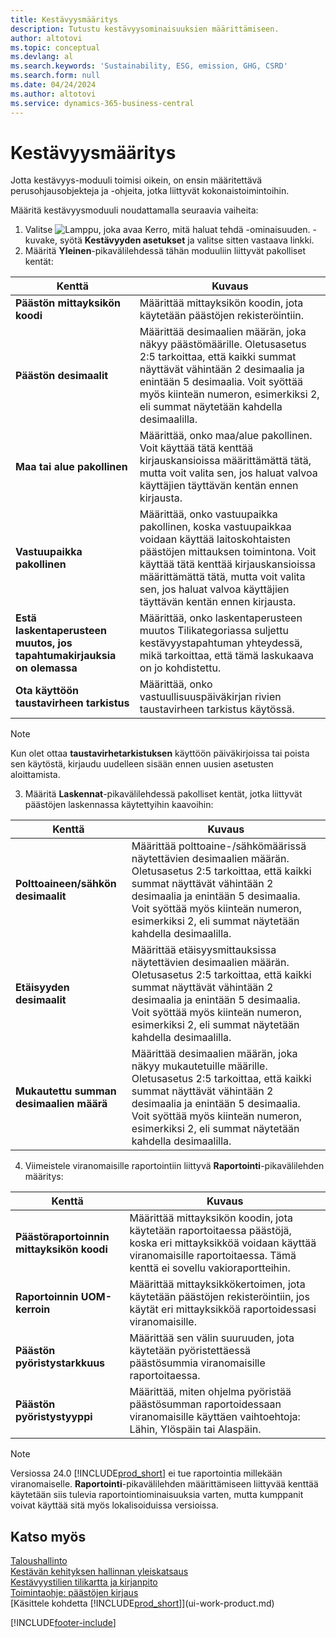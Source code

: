 ```yaml
---
title: Kestävyysmääritys
description: Tutustu kestävyysominaisuuksien määrittämiseen.
author: altotovi
ms.topic: conceptual
ms.devlang: al
ms.search.keywords: 'Sustainability, ESG, emission, GHG, CSRD'
ms.search.form: null
ms.date: 04/24/2024
ms.author: altotovi
ms.service: dynamics-365-business-central
---
```


# <a name="sustainability-setup"></a>Kestävyysmääritys

Jotta kestävyys-moduuli toimisi oikein, on ensin määritettävä perusohjausobjekteja ja -ohjeita, jotka liittyvät kokonaistoimintoihin.  

Määritä kestävyysmoduuli noudattamalla seuraavia vaiheita:  

1. Valitse ![Lamppu, joka avaa Kerro, mitä haluat tehdä -ominaisuuden.](media/ui-search/search_small.png "Kerro, mitä haluat tehdä") -kuvake, syötä **Kestävyyden asetukset** ja valitse sitten vastaava linkki.  
2. Määritä **Yleinen**-pikavälilehdessä tähän moduuliin liittyvät pakolliset kentät:   

|  Kenttä  |  Kuvaus  |  
|--------|--------------| 
| **Päästön mittayksikön koodi** | Määrittää mittayksikön koodin, jota käytetään päästöjen rekisteröintiin. |
| **Päästön desimaalit** | Määrittää desimaalien määrän, joka näkyy päästömäärille. Oletusasetus 2:5 tarkoittaa, että kaikki summat näyttävät vähintään 2 desimaalia ja enintään 5 desimaalia. Voit syöttää myös kiinteän numeron, esimerkiksi 2, eli summat näytetään kahdella desimaalilla. |
| **Maa tai alue pakollinen** | Määrittää, onko maa/alue pakollinen. Voit käyttää tätä kenttää kirjauskansioissa määrittämättä tätä, mutta voit valita sen, jos haluat valvoa käyttäjien täyttävän kentän ennen kirjausta. |
| **Vastuupaikka pakollinen** | Määrittää, onko vastuupaikka pakollinen, koska vastuupaikkaa voidaan käyttää laitoskohtaisten päästöjen mittauksen toimintona. Voit käyttää tätä kenttää kirjauskansioissa määrittämättä tätä, mutta voit valita sen, jos haluat valvoa käyttäjien täyttävän kentän ennen kirjausta. |
| **Estä laskentaperusteen muutos, jos tapahtumakirjauksia on olemassa** | Määrittää, onko laskentaperusteen muutos Tilikategoriassa suljettu kestävyystapahtuman yhteydessä, mikä tarkoittaa, että tämä laskukaava on jo kohdistettu. |
| **Ota käyttöön taustavirheen tarkistus** | Määrittää, onko vastuullisuuspäiväkirjan rivien taustavirheen tarkistus käytössä. |

> [!NOTE]
> Kun olet ottaa **taustavirhetarkistuksen** käyttöön päiväkirjoissa tai poista sen käytöstä, kirjaudu uudelleen sisään ennen uusien asetusten aloittamista.
 

3.  Määritä **Laskennat**-pikavälilehdessä pakolliset kentät, jotka liittyvät päästöjen laskennassa käytettyihin kaavoihin:  

|  Kenttä  |  Kuvaus  |  
|--------|--------------| 
| **Polttoaineen/sähkön desimaalit** | Määrittää polttoaine-/sähkömäärissä näytettävien desimaalien määrän. Oletusasetus 2:5 tarkoittaa, että kaikki summat näyttävät vähintään 2 desimaalia ja enintään 5 desimaalia. Voit syöttää myös kiinteän numeron, esimerkiksi 2, eli summat näytetään kahdella desimaalilla. |
| **Etäisyyden desimaalit** | Määrittää etäisyysmittauksissa näytettävien desimaalien määrän. Oletusasetus 2:5 tarkoittaa, että kaikki summat näyttävät vähintään 2 desimaalia ja enintään 5 desimaalia. Voit syöttää myös kiinteän numeron, esimerkiksi 2, eli summat näytetään kahdella desimaalilla. |
| **Mukautettu summan desimaalien määrä** | Määrittää desimaalien määrän, joka näkyy mukautetuille määrille. Oletusasetus 2:5 tarkoittaa, että kaikki summat näyttävät vähintään 2 desimaalia ja enintään 5 desimaalia. Voit syöttää myös kiinteän numeron, esimerkiksi 2, eli summat näytetään kahdella desimaalilla. |

4.  Viimeistele viranomaisille raportointiin liittyvä **Raportointi**-pikavälilehden määritys:   

|  Kenttä  |  Kuvaus  |  
|--------|--------------| 
| **Päästöraportoinnin mittayksikön koodi** | Määrittää mittayksikön koodin, jota käytetään raportoitaessa päästöjä, koska eri mittayksikköä voidaan käyttää viranomaisille raportoitaessa. Tämä kenttä ei sovellu vakioraportteihin. |
| **Raportoinnin UOM-kerroin** | Määrittää mittayksikkökertoimen, jota käytetään päästöjen rekisteröintiin, jos käytät eri mittayksikköä raportoidessasi viranomaisille. |
| **Päästön pyöristystarkkuus** | Määrittää sen välin suuruuden, jota käytetään pyöristettäessä päästösummia viranomaisille raportoitaessa. |
| **Päästön pyöristystyyppi** | Määrittää, miten ohjelma pyöristää päästösumman raportoidessaan viranomaisille käyttäen vaihtoehtoja: Lähin, Ylöspäin tai Alaspäin. |

>[!NOTE]
> Versiossa 24.0 [!INCLUDE[prod_short](includes/prod_short.md)] ei tue raportointia millekään viranomaiselle. **Raportointi**-pikavälilehden määrittämiseen liittyvää kenttää käytetään siis tulevia raportointiominaisuuksia varten, mutta kumppanit voivat käyttää sitä myös lokalisoiduissa versioissa.

## <a name="see-also"></a>Katso myös
[Taloushallinto](finance.md)  
[Kestävän kehityksen hallinnan yleiskatsaus](finance-manage-sustainability.md)    
[Kestävyystilien tilikartta ja kirjanpito](finance-sustainability-accounts-ledger.md)    
[Toimintaohje: päästöjen kirjaus](finance-sustainability-journal.md)  
[Käsittele kohdetta [!INCLUDE[prod_short](includes/prod_short.md)]](ui-work-product.md)  


[!INCLUDE[footer-include](includes/footer-banner.md)]
